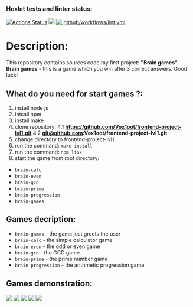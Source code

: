 ### Hexlet tests and linter status:
[![Actions Status](https://github.com/Vox1oot/frontend-project-lvl1/workflows/hexlet-check/badge.svg)](https://github.com/Vox1oot/frontend-project-lvl1/actions)
<a href="https://codeclimate.com/github/Vox1oot/frontend-project-lvl1/maintainability"><img src="https://api.codeclimate.com/v1/badges/1fb1d28a2ce1081d09c0/maintainability" /></a>
[![.github/workflows/lint.yml](https://github.com/Vox1oot/frontend-project-lvl1/actions/workflows/lint.yml/badge.svg)](https://github.com/Vox1oot/frontend-project-lvl1/actions/workflows/lint.yml)

# Description:
This repository contains sources code my first project: **"Brain games".**
**Brain games** - this is a game which you win after 3 correct answers. Good luck!

## What do you need for start games ?:
1. install node js
2. intsall npm
3. install make
4. clone repository:
  4.1 **https://github.com/Vox1oot/frontend-project-lvl1.git**
  4.2 **git@github.com:Vox1oot/frontend-project-lvl1.git**
5. change directory to frontend-project-lvl1
6. run the command: ```make install```
7. run the command: ```npm link```
8. start the game from root directory:
  * ```brain-calc```
  * ```brain-even```
  * ```brain-gcd```
  * ```brain-prime```
  * ```brain-progression```
  * ```brain-games```

## Games decription:
  * ```brain-games``` - the game just greets the user
  * ```brain-calc``` - the simple calculator game
  * ```brain-even``` - the odd or even game
  * ```brain-gcd``` - the GCD game
  * ```brain-prime``` - the prime number game
  * ```brain-progression``` - the arithmetic progression game

## Games demonstration:
<a href="https://asciinema.org/a/y0REf4ekqc2DshXjY80RrdNC8" target="_blank"><img src="https://asciinema.org/a/y0REf4ekqc2DshXjY80RrdNC8.svg" /></a>
<a href="https://asciinema.org/a/0W5zcpH2iVHg4uZH4xi3blqZy" target="_blank"><img src="https://asciinema.org/a/0W5zcpH2iVHg4uZH4xi3blqZy.svg" /></a>
<a href="https://asciinema.org/a/HWMkav7cv0evcDBsQ5D2WNQkx" target="_blank"><img src="https://asciinema.org/a/HWMkav7cv0evcDBsQ5D2WNQkx.svg" /></a>
<a href="https://asciinema.org/a/FdNJ8sCoqCcqSaiGW7xGEmiYl" target="_blank"><img src="https://asciinema.org/a/FdNJ8sCoqCcqSaiGW7xGEmiYl.svg" /></a>
<a href="https://asciinema.org/a/laTT8qHD1e7VLMMgLDCacMh5K" target="_blank"><img src="https://asciinema.org/a/laTT8qHD1e7VLMMgLDCacMh5K.svg" /></a>
